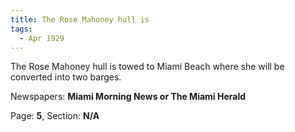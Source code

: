 ```yaml
---  
title: The Rose Mahoney hull is  
tags:  
  - Apr 1929  
---  
```

  
The Rose Mahoney hull is towed to Miami Beach where she will be converted into two barges.  
  
Newspapers: **Miami Morning News or The Miami Herald**  
  
Page: **5**, Section: **N/A** 

